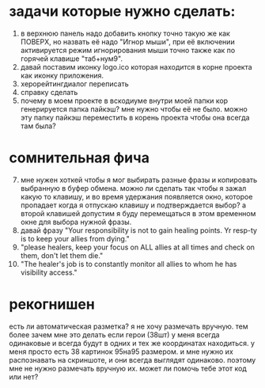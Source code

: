 



# задачи которые нужно сделать:

1. в верхнюю панель надо добавить кнопку точно такую же как ПОВЕРХ, но назвать её надо "Игнор мыши", при её включении активируется режим игнорирования мыши точно также как по горячей клавише "таб+нум9".
2. давай поставим иконку logo.ico которая находится в корне проекта как иконку приложения.
3. херорейтингдиалог переписать
4. справку сделать
5. почему в моем проекте в вскодиуме внутри моей папки кор генерируется папка пайкэш? мне нужно чтобы её не было. можно эту папку пайкэш переместить в корень проекта чтобы она всегда там была?











# сомнительная фича
7. мне нужен хоткей чтобы я мог выбирать разные фразы и копировать выбранную в буфер обмена. можно ли сделать так чтобы я зажал какую то клавишу, и во время удержания появляется окно, которое пропадает когда я отпускаю клавишу и подтверждается выбор? а второй клавишей допустим я буду перемещаться в этом временном окне для выбора нужной фразы.
8. давай фразу "Your responsibility is not to gain healing points. Yr resp-ty is to keep your allies from dying."
8. "please healers, keep your focus on ALL allies at all times and check on them, don't let them die."
9. "The healer's job is to constantly monitor all allies to whom he has visibility access."



# рекогнишен
есть ли автоматическая разметка? я не хочу размечать вручную. тем более зачем мне это делать если герои (38шт) у меня всегда одинаковые и всегда будут в одних и тех же координатах находиться.
у меня просто есть 38 картинок 95на95 размером. и мне нужно их распознавать на скриншоте, и они всегда выглядят одинаково. поэтому мне не нужно размечать вручную их.
может ли помочь тебе этот код или нет?
   